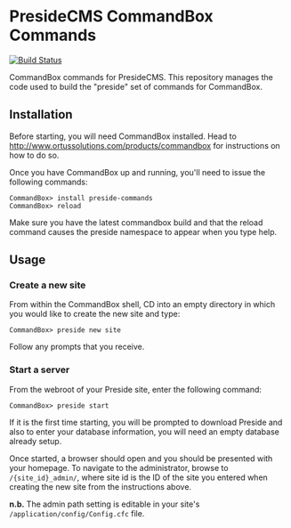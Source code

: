 PresideCMS CommandBox Commands
==============================

[![Build Status](https://travis-ci.org/pixl8/Preside-CMS-CommandBox-Commands.svg?branch=master)](https://travis-ci.org/pixl8/Preside-CMS-CommandBox-Commands)

CommandBox commands for PresideCMS. This repository manages the code used to build the "preside" set of commands for CommandBox.

## Installation

Before starting, you will need CommandBox installed. Head to http://www.ortussolutions.com/products/commandbox for instructions on how to do so.

Once you have CommandBox up and running, you'll need to issue the following commands:

    CommandBox> install preside-commands
    CommandBox> reload

Make sure you have the latest commandbox build and that the reload command causes the preside namespace to appear when you type help.
    
## Usage

### Create a new site

From within the CommandBox shell, CD into an empty directory in which you would like to create the new site and type:

    CommandBox> preside new site
    
Follow any prompts that you receive.

### Start a server

From the webroot of your Preside site, enter the following command:

    CommandBox> preside start
    
If it is the first time starting, you will be prompted to download Preside and also to enter your database information, you will need an empty database already setup.

Once started, a browser should open and you should be presented with your homepage. To navigate to the administrator, browse to `/{site_id}_admin/`, where site id is the ID of the site you entered when creating the new site from the instructions above.

**n.b.** The admin path setting is editable in your site's `/application/config/Config.cfc` file.

